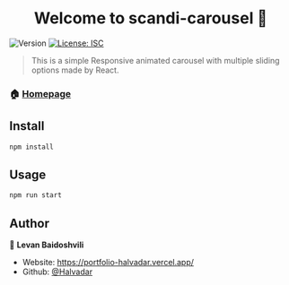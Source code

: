 <h1 align="center">Welcome to scandi-carousel 👋</h1>
<p>
  <img alt="Version" src="https://img.shields.io/badge/version-1.0.0-blue.svg?cacheSeconds=2592000" />
  <a href="#" target="_blank">
    <img alt="License: ISC" src="https://img.shields.io/badge/License-ISC-yellow.svg" />
  </a>
</p>

> This is a simple Responsive animated carousel with multiple sliding options made by React.

### 🏠 [Homepage](https://halvadar.github.io/Scandi-carousel)

## Install

```sh
npm install
```

## Usage

```sh
npm run start
```


## Author

👤 **Levan Baidoshvili**

* Website: https://portfolio-halvadar.vercel.app/
* Github: [@Halvadar](https://github.com/Halvadar)

